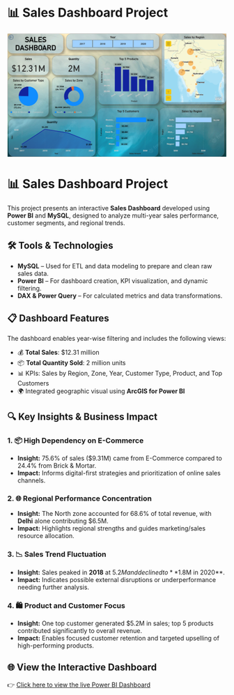 # 📊 Sales Dashboard Project

![alt text](https://github.com/rassel25/Sales-Dashboard/blob/main/sales_dashboard.png?raw=true)

# 📊 Sales Dashboard Project

This project presents an interactive **Sales Dashboard** developed using **Power BI** and **MySQL**, designed to analyze multi-year sales performance, customer segments, and regional trends.

## 🛠️ Tools & Technologies

- **MySQL** – Used for ETL and data modeling to prepare and clean raw sales data.  
- **Power BI** – For dashboard creation, KPI visualization, and dynamic filtering.  
- **DAX & Power Query** – For calculated metrics and data transformations.

## 📋 Dashboard Features

The dashboard enables year-wise filtering and includes the following views:

- 💰 **Total Sales**: $12.31 million  
- 📦 **Total Quantity Sold**: 2 million units  
- 📊 KPIs: Sales by Region, Zone, Year, Customer Type, Product, and Top Customers  
- 🌍 Integrated geographic visual using **ArcGIS for Power BI**  

## 🔍 Key Insights & Business Impact

### 1. 📦 High Dependency on E-Commerce  
- **Insight:** 75.6% of sales ($9.31M) came from E-Commerce compared to 24.4% from Brick & Mortar.  
- **Impact:** Informs digital-first strategies and prioritization of online sales channels.

### 2. 🌐 Regional Performance Concentration  
- **Insight:** The North zone accounted for 68.6% of total revenue, with **Delhi** alone contributing $6.5M.  
- **Impact:** Highlights regional strengths and guides marketing/sales resource allocation.

### 3. 📉 Sales Trend Fluctuation  
- **Insight:** Sales peaked in **2018** at $5.2M and declined to **$1.8M in 2020**.  
- **Impact:** Indicates possible external disruptions or underperformance needing further analysis.

### 4. 🛍️ Product and Customer Focus  
- **Insight:** One top customer generated $5.2M in sales; top 5 products contributed significantly to overall revenue.  
- **Impact:** Enables focused customer retention and targeted upselling of high-performing products.

## 🌐 View the Interactive Dashboard

👉 [Click here to view the live Power BI Dashboard](https://project.novypro.com/OP8AT3)


